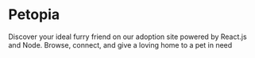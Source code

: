 # Petopia
Discover your ideal furry friend on our adoption site powered by React.js and Node. Browse, connect, and give a loving home to a pet in need
